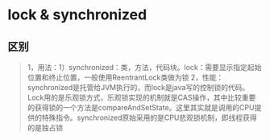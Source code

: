 # lock & synchronized


## 区别
>1，用法：1）synchronized：类，方法，代码块。lock：需要显示指定起始位置和终止位置，一般使用ReentrantLock类做为锁
>2，性能：synchronized是托管给JVM执行的，而lock是java写的控制锁的代码。Lock用的是乐观锁方式，乐观锁实现的机制就是CAS操作，其中比较重要的获得锁的一个方法是compareAndSetState。这里其实就是调用的CPU提供的特殊指令。synchronized原始采用的是CPU悲观锁机制，即线程获得的是独占锁